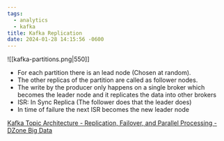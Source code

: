 ```yaml
---
tags:
  - analytics
  - kafka
title: Kafka Replication
date: 2024-01-28 14:15:56 -0600
---
```


![[kafka-partitions.png|550]]

* For each partition there is an lead node (Chosen at random).
* The other replicas of the partition are called as follower nodes.
* The write by the producer only happens on a single broker which becomes the leader node and it replicates the data into other brokers
* ISR: In Sync Replica (The follower does that the leader does)
* In time of failure the next ISR becomes the new leader node

[Kafka Topic Architecture - Replication, Failover, and Parallel Processing - DZone Big Data](https://dzone.com/articles/kafka-topic-architecture-replication-failover-and)
